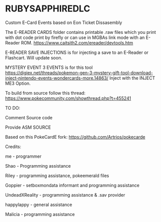 # RUBYSAPPHIREDLC
Custom E-Card Events based on Eon Ticket Dissasembly

The E-READER CARDS folder contains printable .raw files which you print with dot code print by firefly
or can use in MGBAs link mode with an E-Reader ROM.  https://www.caitsith2.com/ereader/devtools.htm

E-READER SAVE INJECTIONS is for injecting a save to an E-Reader or Flashcart. Will update soon.

MYSTERY EVENT 3 EVENTS is for this tool
https://digiex.net/threads/pokemon-gen-3-mystery-gift-tool-download-inject-nintendo-events-wondercards-more.14863/
Inject with the INJECT ME3 Option. 


To build from source follow this thread: https://www.pokecommunity.com/showthread.php?t=455241

TO DO:

Comment Source code

Provide ASM SOURCE

Based on this PokeCardE fork: https://github.com/Artrios/pokecarde

Credits:

me - programmer

Shao - Programming assistance

Riley - programming assistance, pokeemerald files

Goppier - setboxmondata informant and programming assistance

UndeadXReality - programming assistance & .sav provider

happylappy - general assistance

Malicia - programming assistance
